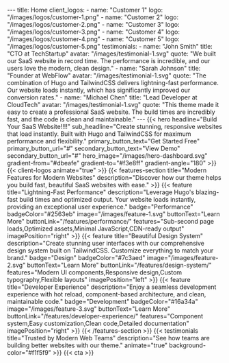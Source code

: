 --- title: Home client_logos:   - name: "Customer 1"     logo: "/images/logos/customer-1.png"   - name: "Customer 2"     logo: "/images/logos/customer-2.png"   - name: "Customer 3"     logo: "/images/logos/customer-3.png"   - name: "Customer 4"     logo: "/images/logos/customer-4.png"   - name: "Customer 5"     logo: "/images/logos/customer-5.png" testimonials:   - name: "John Smith"     title: "CTO at TechStartup"     avatar: "/images/testimonial-1.svg"     quote: "We built our SaaS website in record time. The performance is incredible, and our users love the modern, clean design."   - name: "Sarah Johnson"     title: "Founder at WebFlow"     avatar: "/images/testimonial-1.svg"     quote: "The combination of Hugo and TailwindCSS delivers lightning-fast performance. Our website loads instantly, which has significantly improved our conversion rates."   - name: "Michael Chen"     title: "Lead Developer at CloudTech"     avatar: "/images/testimonial-1.svg"     quote: "This theme made it easy to create a professional SaaS website. The build times are incredibly fast, and the code is clean and maintainable." ---  {{< hero      headline="Build Your SaaS Website!!!!"     sub_headline="Create stunning, responsive websites that load instantly. Built with Hugo and TailwindCSS for maximum performance and flexibility."     primary_button_text="Get Started Free"     primary_button_url="#"     secondary_button_text="View Demo"     secondary_button_url="#"     hero_image="/images/hero-dashboard.svg"     gradient-from="#dbeafe"     gradient-to="#f3e8ff"     gradient-angle="180" >}}  {{< client-logos animate="true" >}}  {{< features-section      title="Modern Features for Modern Websites"     description="Discover how our theme helps you build fast, beautiful SaaS websites with ease." >}}  {{< feature     title="Lightning-Fast Performance"     description="Leverage Hugo's blazing-fast build times and optimized output. Your website loads instantly, providing an exceptional user experience."     badge="Performance"     badgeColor="#2563eb"     image="/images/feature-1.svg"     buttonText="Learn More"     buttonLink="/features/performance/"     features="Sub-second page loads,Optimized assets,Minimal JavaScript,CDN-ready output"     imagePosition="right" >}}  {{< feature     title="Beautiful Design System"     description="Create stunning user interfaces with our comprehensive design system built on TailwindCSS. Customize everything to match your brand."     badge="Design"     badgeColor="#7c3aed"     image="/images/feature-2.svg"     buttonText="Learn More"     buttonLink="/features/design-system/"     features="Modern UI components,Responsive design,Custom typography,Flexible layouts"     imagePosition="left" >}}  {{< feature     title="Developer Experience"     description="Enjoy a seamless development experience with hot reload, component-based architecture, and clean, maintainable code."     badge="Development"     badgeColor="#16a34a"     image="/images/feature-3.svg"     buttonText="Learn More"     buttonLink="/features/developer-experience/"     features="Component system,Easy customization,Clean code,Detailed documentation"     imagePosition="right" >}}  {{< /features-section >}}  {{< testimonials      title="Trusted by Modern Web Teams"     description="See how teams are building better websites with our theme."     animate="true"     background-color="#f1f5f9" >}}  {{< cta >}}